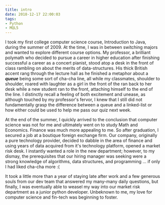 ```yaml
---
title: intro
date: 2018-12-17 22:00:03
tags:
- Python
- MQL5
---
```


I took my first college computer science course, Introduction to Java, during the summer of 2009. At the time, I was in between switching majors and wanted to explore different course options. My professor, a brilliant polymath who decided to pursue a career in higher education after finishing successful a career as a concert pianist, stood atop a desk in the front of class rambling on about the merits of data-structures. His thick British accent rang through the lecture hall as he finished a metaphor about a __*queue*__ being some sort of cha-cha line, all while my classmates, shoulder to shoulder, roared with laughter as a girl in the front of the ran back to her desk while a new student ran to the front, attaching himself to the end of the line. I distinctly recall a feeling of both excitement and unease, as although touched by my professor's fervor, I knew that I still did not fundamentally grasp the difference between a queue and a linked-list or how either could be used to help me pass our quiz next week.

At the end of the summer, I quickly arrived to the conclusion that computer science was not for me and ultimately went on to study Math and Economics. Finance was much more appealing to me. So after graduation, I secured a job at a boutique foreign exchange firm. Our company, originally a pure technology provider, decided to dabble in the area of finance and using years of data acquired from it's technology platform, opened a market risk desk. I instantly wanted a role in the new department; however, to my dismay, the prerequisites that our hiring manager was seeking were a strong knowledge of algorithms, data structures, and programming ... if only I had liked cha-cha more :(

It took a little more than a year of staying late after work and a few generous souls from our dev team that answered my many-many daily questions, but finally, I was eventually able to weasel my way into our market risk department as a junior python developer. Unbeknown to me, my love for computer science and fin-tech was beginning to foster.
